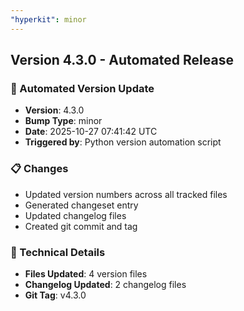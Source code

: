 ```yaml
---
"hyperkit": minor
---
```


## Version 4.3.0 - Automated Release

### 🚀 Automated Version Update
- **Version**: 4.3.0
- **Bump Type**: minor
- **Date**: 2025-10-27 07:41:42 UTC
- **Triggered by**: Python version automation script

### 📋 Changes
- Updated version numbers across all tracked files
- Generated changeset entry
- Updated changelog files
- Created git commit and tag

### 🔧 Technical Details
- **Files Updated**: 4 version files
- **Changelog Updated**: 2 changelog files
- **Git Tag**: v4.3.0
